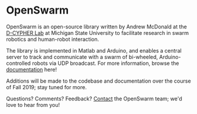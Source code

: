 # OpenSwarm

OpenSwarm is an open-source library written by Andrew McDonald at the [D-CYPHER Lab](https://www.egr.msu.edu/d-cypher/) at Michigan State University to facilitate research in swarm robotics and human-robot interaction.

The library is implemented in Matlab and Arduino, and enables a central server to track and communicate with a swarm of bi-wheeled, Arduino-controlled robots via UDP broadcast. For more information, browse the [documentation](Docs/00-Table-of-Contents.md) here!

Additions will be made to the codebase and documentation over the course of Fall 2019; stay tuned for more.

Questions? Comments? Feedback? [Contact](Docs/A2-Contact.md) the OpenSwarm team; we'd love to hear from you!
